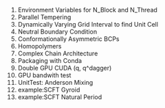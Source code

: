 1. Environment Variables for N_Block and N_Thread
2. Parallel Tempering
3. Dynamically Varying Grid Interval to find Unit Cell
4. Neutral Boundary Condition
5. Conformationally Asymmetric BCPs
6. Homopolymers
7. Complex Chain Architecture
8. Packaging with Conda
9. Double GPU CUDA (q, q^dagger)
10. GPU bandwith test
11. UnitTest: Anderson Mixing
12. example:SCFT Gyroid
13. example:SCFT Natural Period
